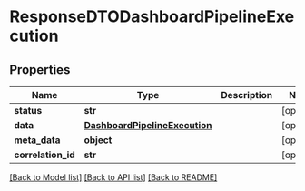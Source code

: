 # ResponseDTODashboardPipelineExecution

## Properties
Name | Type | Description | Notes
------------ | ------------- | ------------- | -------------
**status** | **str** |  | [optional] 
**data** | [**DashboardPipelineExecution**](DashboardPipelineExecution.md) |  | [optional] 
**meta_data** | **object** |  | [optional] 
**correlation_id** | **str** |  | [optional] 

[[Back to Model list]](../README.md#documentation-for-models) [[Back to API list]](../README.md#documentation-for-api-endpoints) [[Back to README]](../README.md)

